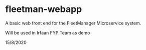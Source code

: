 # fleetman-webapp
A basic web front end for the FleetManager Microservice system.

Will be used in Irfaan FYP Team as demo

15/8/2020
